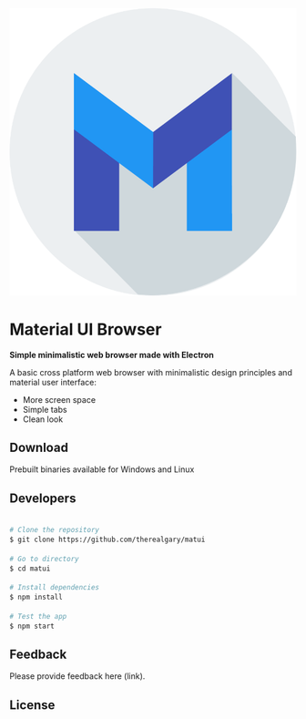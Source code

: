 ![Image](./icons/icon.png)

# Material UI Browser

**Simple minimalistic web browser made with Electron**

A basic cross platform web browser with minimalistic design principles and material user interface:

- More screen space
- Simple tabs
- Clean look

## Download

Prebuilt binaries available for Windows and Linux

## Developers

```bash

# Clone the repository
$ git clone https://github.com/therealgary/matui

# Go to directory
$ cd matui

# Install dependencies
$ npm install 

# Test the app
$ npm start

```

## Feedback

Please provide feedback here (link).


## License
